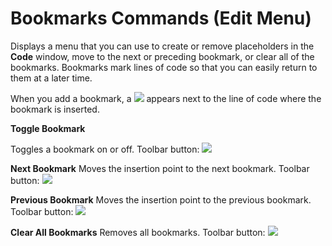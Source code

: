 
# Bookmarks Commands (Edit Menu)

Displays a menu that you can use to create or remove placeholders in the  **Code** window, move to the next or preceding bookmark, or clear all of the bookmarks. Bookmarks mark lines of code so that you can easily return to them at a later time.

When you add a bookmark, a 
![](../images/wbkmark_ZA01201807.gif) appears next to the line of code where the bookmark is inserted.

 **Toggle Bookmark**

Toggles a bookmark on or off.
Toolbar button: 
![](../images/tbr_tbmk_ZA01201753.gif)


 **Next Bookmark**
Moves the insertion point to the next bookmark.
Toolbar button: 
![](../images/tbr_nxtb_ZA01201717.gif)


 **Previous Bookmark**
Moves the insertion point to the previous bookmark.
Toolbar button: 
![](../images/tbr_prvb_ZA01201729.gif)


 **Clear All Bookmarks**
Removes all bookmarks.
Toolbar button: 
![](../images/tbr_clrb_ZA01201687.gif)


